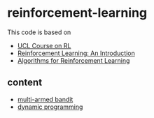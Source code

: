 # reinforcement-learning

This code is based on

- [UCL Course on RL](http://www0.cs.ucl.ac.uk/staff/d.silver/web/Teaching.html)
- [Reinforcement Learning: An Introduction](http://incompleteideas.net/sutton/book/bookdraft2017nov5.pdf)
- [Algorithms for Reinforcement Learning](https://sites.ualberta.ca/~szepesva/papers/RLAlgsInMDPs.pdf)

## content

- [multi-armed bandit]()
- [dynamic programming]()